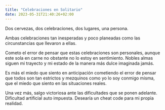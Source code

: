 ```yaml
---
title: "Celebraciones en Solitario"
date: 2023-05-31T21:40:26+02:00
---
```


Dos cervezas, dos celebraciones, dos lugares, una persona.

Ambas celebraciones tan inesperadas y poco planeadas como las circunstancias que llevaron a ellas. 

Cometo el error de pensar que estas celebraciones son personales, aunque este sola en carne no obstante no lo estoy en sentimiento. Nobles almas siguen mi trayecto y mi estado de la manera más dulce imaginada jamás.

Es más el miedo que siento en anticipación cometiendo el error de pensar que todos son tan estrictos y mezquinos como yo lo soy conmigo misma, que el miedo que siento en las situaciones reales.

Una vez más, salgo victoriosa ante las dificultades que se ponen adelante. Dificultad artificial auto impuesta. Desearía un cheat code para mi propia realidad.